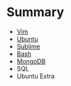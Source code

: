 # Summary

* [Vim](Vim.md)
* [Ubuntu](Ubuntu.md)
* [Sublime](Sublime.md)
* [Bash](bash.md)
* [MongoDB](Mondo.md)
* SQL
* Ubuntu Extra

